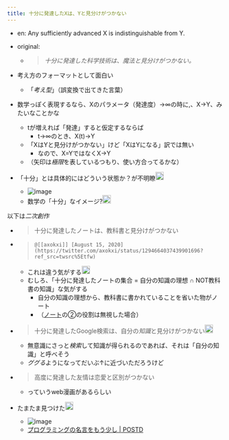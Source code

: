 ```yaml
---
title: 十分に発達したXは、Yと見分けがつかない
---
```


* en: Any sufficiently advanced X is indistinguishable from Y.

* original:
  
  * 
     > 
     > *十分に発達した科学技術は、魔法と見分けがつかない。*

* 考え方のフォーマットとして面白い
  
  * 「*考え型*」（誤変換で出てきた言葉）
* 数学っぽく表現するなら、Xのパラメータ（発達度）→∞の時に,、X→Y、みたいなことかな
  
  * tが増えれば「発達」すると仮定するならば
    * t→∞のとき、X(t)→Y
  * 「XはYと見分けがつかない」けど「XはYになる」訳では無い
    * なので、X=YではなくX→Y
  * （矢印は*極限*を表しているつもり、使い方合ってるかな）
* 「十分」とは具体的にはどういう状態か？が不明瞭<img src='https://scrapbox.io/api/pages/blu3mo-public/nishio/icon' alt='nishio.icon' height="19.5"/>
  
  * ![image](https://gyazo.com/232c32328fbc677e9aaa73b5b58dad58/thumb/1000)
  * 数学の「十分」なイメージ?<img src='https://scrapbox.io/api/pages/blu3mo-public/blu3mo/icon' alt='blu3mo.icon' height="19.5"/>

以下は*二次創作*

* 
   > 
   > 十分に発達したノートは、教科書と見分けがつかない

* 
   > 
   > ````
   > @[[axokxi]] [August 15, 2020](https://twitter.com/axokxi/status/1294664037439901696?ref_src=twsrc%5Etfw)
   > ````
  
  * これは違う気がする<img src='https://scrapbox.io/api/pages/blu3mo-public/blu3mo/icon' alt='blu3mo.icon' height="19.5"/>
  * むしろ、「十分に発達したノートの集合 = 自分の知識の理想 ∩ NOT教科書の知識」な気がする
    * 自分の知識の理想から、教科書に書かれていることを省いた物がノート
    * （[ノート](%E3%83%8E%E3%83%BC%E3%83%88.md)の②の役割は無視した場合）
* 
   > 
   > 十分に発達したGoogle検索は、自分の*知識*と見分けがつかない<img src='https://scrapbox.io/api/pages/blu3mo-public/blu3mo/icon' alt='blu3mo.icon' height="19.5"/>
  
  * 無意識にさっと*検索*して知識が得られるのであれば、それは「自分の知識」と呼べそう
  * *ググる*ようになってだいぶ↑に近づいただろうけど
* 
   > 
   > 高度に発達した友情は恋愛と区別がつかない
  
  * っていうweb漫画があるらしい
* たまたま見つけた<img src='https://scrapbox.io/api/pages/blu3mo-public/tkgshn/icon' alt='tkgshn.icon' height="19.5"/>
  
  * ![image](https://gyazo.com/13f275759240647050bdbf76169c30dd/thumb/1000)
  * [プログラミングの名言をもう少し | POSTD](https://postd.cc/more-good-programming-quotes/)
